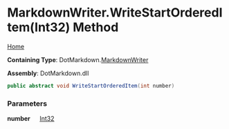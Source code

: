 # MarkdownWriter\.WriteStartOrderedItem\(Int32\) Method

[Home](../../../README.md)

**Containing Type**: DotMarkdown\.[MarkdownWriter](../README.md)

**Assembly**: DotMarkdown\.dll

```csharp
public abstract void WriteStartOrderedItem(int number)
```

### Parameters

**number** &emsp; [Int32](https://docs.microsoft.com/en-us/dotnet/api/system.int32)